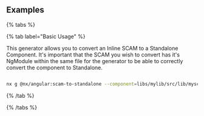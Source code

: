 ## Examples

{% tabs %}

{% tab label="Basic Usage" %}

This generator allows you to convert an Inline SCAM to a Standalone Component. It's important that the SCAM you wish to convert has it's NgModule within the same file for the generator to be able to correctly convert the component to Standalone.

```bash

nx g @nx/angular:scam-to-standalone --component=libs/mylib/src/lib/myscam/myscam.ts --project=mylib

```

{% /tab %}

{% /tabs %}
